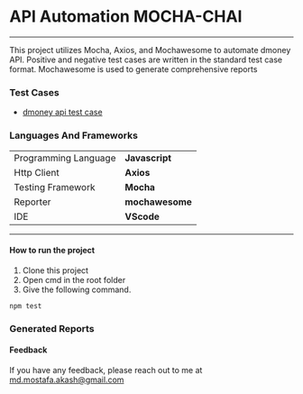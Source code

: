 # API Automation MOCHA-CHAI 

---
This project utilizes Mocha, Axios, and Mochawesome to automate dmoney API. Positive and negative test cases are written in the standard test case format. Mochawesome is used to generate comprehensive reports

### Test Cases
* [dmoney api test case](https://docs.google.com/spreadsheets/d/1aLoDU6Rhy-oIePIUNRm0kQjcJCGx52VuMHjpx5Jswws/edit?usp=sharing)

### Languages And Frameworks
|                          |                  |
|--------------------------|------------------|
| Programming Language     | **Javascript**         |
| Http Client            | **Axios** |
| Testing Framework        | **Mocha**       |
| Reporter | **mochawesome**       |
| IDE                      | **VScode**     |




---
#### How to run the project
1. Clone this project
2. Open cmd in the root folder
3. Give the following command.

```
npm test
 ```




### Generated Reports




#### Feedback
If you have any feedback, please reach out to me at md.mostafa.akash@gmail.com
